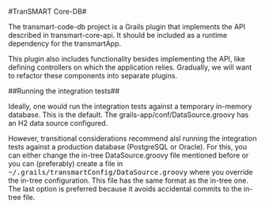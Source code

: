 #TranSMART Core-DB#

The transmart-code-db project is a Grails plugin that implements the API
described in transmart-core-api. It should be included as a runtime dependency
for the transmartApp.

This plugin also includes functionality besides implementing the API, like
defining controllers on which the application relies. Gradually, we will want to
refactor these components into separate plugins.

##Running the integration tests##

Ideally, one would run the integration tests against a temporary in-memory
database. This is the default. The grails-app/conf/DataSource.groovy has an H2
data source configured.

However, transitional considerations recommend alsl running the integration
tests against a production database (PostgreSQL or Oracle). For this, you can
either change the in-tree DataSource.groovy file mentioned before or you can
(preferably) create a file in
<tt>~/.grails/transmartConfig/DataSource.groovy</tt> where you override the
in-tree configuration. This file has the same format as the in-tree one. The
last option is preferred because it avoids accidental commits to the in-tree
file.
